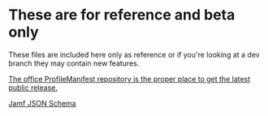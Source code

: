 # These are for reference and beta only

These files are included here only as reference or if you're looking at a dev branch they may contain new features.

[The office ProfileManifest repository is the proper place to get the latest public release.](https://github.com/ProfileCreator/ProfileManifests/blob/master/Manifests/ManagedPreferencesApplications/com.secondsonconsulting.baseline.plist)

[Jamf JSON Schema](https://github.com/Jamf-Custom-Profile-Schemas/ProfileManifestsMirror/blob/main/manifests/ManagedPreferencesApplications/com.secondsonconsulting.baseline.json)

